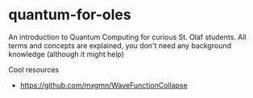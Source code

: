 # quantum-for-oles
An introduction to Quantum Computing for curious St. Olaf students. All terms and concepts are explained, you don't need any background knowledge (although it might help)

Cool resources
- https://github.com/mxgmn/WaveFunctionCollapse
